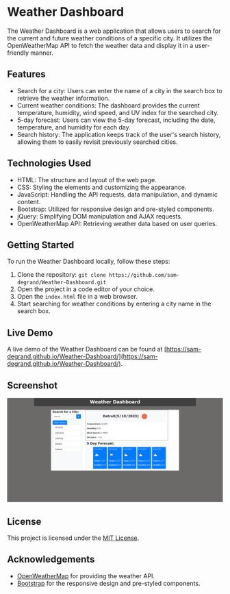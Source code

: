 # Weather Dashboard

The Weather Dashboard is a web application that allows users to search for the current and future weather conditions of a specific city. It utilizes the OpenWeatherMap API to fetch the weather data and display it in a user-friendly manner.

## Features

- Search for a city: Users can enter the name of a city in the search box to retrieve the weather information.
- Current weather conditions: The dashboard provides the current temperature, humidity, wind speed, and UV index for the searched city.
- 5-day forecast: Users can view the 5-day forecast, including the date, temperature, and humidity for each day.
- Search history: The application keeps track of the user's search history, allowing them to easily revisit previously searched cities.

## Technologies Used

- HTML: The structure and layout of the web page.
- CSS: Styling the elements and customizing the appearance.
- JavaScript: Handling the API requests, data manipulation, and dynamic content.
- Bootstrap: Utilized for responsive design and pre-styled components.
- jQuery: Simplifying DOM manipulation and AJAX requests.
- OpenWeatherMap API: Retrieving weather data based on user queries.

## Getting Started

To run the Weather Dashboard locally, follow these steps:

1. Clone the repository: `git clone https://github.com/sam-degrand/Weather-Dashboard.git`
2. Open the project in a code editor of your choice.
3. Open the `index.html` file in a web browser.
4. Start searching for weather conditions by entering a city name in the search box.

## Live Demo

A live demo of the Weather Dashboard can be found at [https://sam-degrand.github.io/Weather-Dashboard/](https://sam-degrand.github.io/Weather-Dashboard/).

## Screenshot

![Screenshot 1](screenshots/screenshot1.png)


## License

This project is licensed under the [MIT License](LICENSE).

## Acknowledgements

- [OpenWeatherMap](https://openweathermap.org) for providing the weather API.
- [Bootstrap](https://getbootstrap.com) for the responsive design and pre-styled components.

